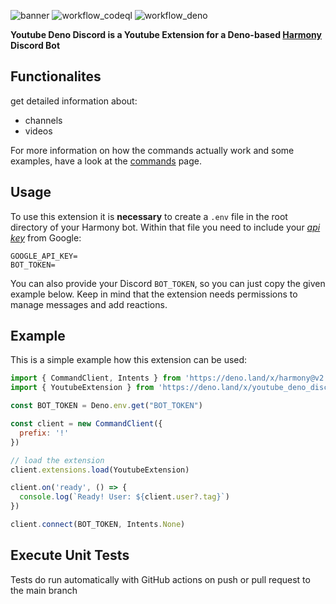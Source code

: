 ![banner](https://user-images.githubusercontent.com/56651600/156890936-45d1a056-e84a-48ab-8125-26f178d8830c.png)
![workflow_codeql](https://github.com/felix-beie/youtube-deno-discord/actions/workflows/codeql.yml/badge.svg)
![workflow_deno](https://github.com/felix-beie/youtube-deno-discord/actions/workflows/deno.yml/badge.svg)

**Youtube Deno Discord is a Youtube Extension for a Deno-based [Harmony](https://deno.land/x/harmony) Discord Bot**

## Functionalites
get detailed information about:
- channels
- videos

For more information on how the commands actually work and some examples, have a look at the [commands](https://github.com/felix-beie/youtube-deno-discord/wiki/Commands) page.

## Usage
To use this extension it is **necessary** to create a `.env` file in the root directory of your Harmony bot. Within that file you need to include your [*api key*](https://github.com/felix-beie/youtube-deno-discord/wiki/API-Key) from Google:
```  
GOOGLE_API_KEY=
BOT_TOKEN=
``` 
You can also provide your Discord `BOT_TOKEN`, so you can just copy the given example below. Keep in mind that the extension needs permissions to manage messages and add reactions.

## Example
This is a simple example how this extension can be used:
```js
import { CommandClient, Intents } from 'https://deno.land/x/harmony@v2.5.1/mod.ts'
import { YoutubeExtension } from 'https://deno.land/x/youtube_deno_discord/mod.ts'

const BOT_TOKEN = Deno.env.get("BOT_TOKEN")

const client = new CommandClient({
  prefix: '!'
})

// load the extension
client.extensions.load(YoutubeExtension)

client.on('ready', () => {
  console.log(`Ready! User: ${client.user?.tag}`)
})

client.connect(BOT_TOKEN, Intents.None)
```
## Execute Unit Tests
Tests do run automatically with GitHub actions on push or pull request to the main branch
